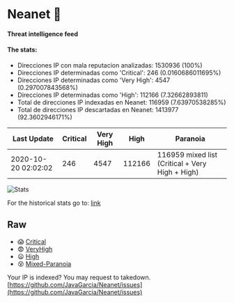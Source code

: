 # Neanet :hocho:
#### Threat intelligence feed
#### The stats:

- Direcciones IP con mala reputacion analizadas: 1530936 (100%)
- Direcciones IP determinadas como 'Critical':  246 (0.0160686011695%)
- Direcciones IP determinadas como 'Very High':  4547 (0.297007843568%)
- Direcciones IP determinadas como 'High':  112166 (7.32662893811)
- Total de direcciones IP indexadas en Neanet:  116959 (7.63970538285%)
- Total de direcciones IP descartadas en Neanet:  1413977 (92.3602946171%)

| Last Update | Critical | Very High | High | Paranoia |
| --- | --- | --- | --- | --- |
| 2020-10-20 02:02:02 | 246 | 4547 | 112166 | 116959 mixed list (Critical + Very High + High)|

![Stats](https://docs.google.com/spreadsheets/d/e/2PACX-1vSnaNMIXVabIpDJjufMlzH7poXnshF3mgd8Is1g9ytUEzVsP5my4Trn8f-xkoLLQ38xpL3HtmUexLo6/pubchart?oid=501124687&format=image)

For the historical stats go to: [link](/stats.csv)
## Raw
- :scream: [Critical](https://raw.githubusercontent.com/JavaGarcia/Neanet/master/blacklists/neanet_critical.txt)
- :fearful: [VeryHigh](https://raw.githubusercontent.com/JavaGarcia/Neanet/master/blacklists/neanet_veryHigh.txtt)
- :frowning: [High](https://raw.githubusercontent.com/JavaGarcia/Neanet/master/blacklists/neanet_high.txt)
- :dizzy_face: [Mixed-Paranoia](https://raw.githubusercontent.com/JavaGarcia/Neanet/master/blacklists/neanet_all.txt)


Your IP is indexed? You may request to takedown. [https://github.com/JavaGarcia/Neanet/issues](https://github.com/JavaGarcia/Neanet/issues)






























































































































































































































































































































































































































































































































































































































































































































































































































































































































































































































































































































































































































































































































































































































































































































































































